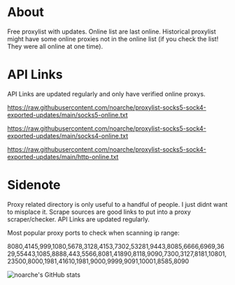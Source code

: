 # About

Free proxylist with updates. Online list are last online. Historical proxylist might have some online proxies not in the online list (if you check the list! They were all online at one time).

# API Links 

API Links are updated regularly and only have verified online proxys.  

https://raw.githubusercontent.com/noarche/proxylist-socks5-sock4-exported-updates/main/socks5-online.txt

https://raw.githubusercontent.com/noarche/proxylist-socks5-sock4-exported-updates/main/socks4-online.txt

https://raw.githubusercontent.com/noarche/proxylist-socks5-sock4-exported-updates/main/http-online.txt


# Sidenote

Proxy related directory is only useful to a handful of people. I just didnt want to misplace it. Scrape sources are good links to put into a proxy scraper/checker. API Links are updated regularly. 

Most popular proxy ports to check when scanning ip range:

8080,4145,999,1080,5678,3128,4153,7302,53281,9443,8085,6666,6969,3629,55443,1085,8888,443,5566,8081,41890,8118,9090,7300,3127,8181,10801,23500,8000,1981,41610,1981,9000,9999,9091,10001,8585,8090



![noarche's GitHub stats](https://github-readme-stats.vercel.app/api?username=noarche&show_icons=true&theme=transparent)
